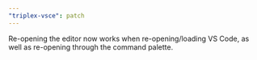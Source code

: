 ```yaml
---
"triplex-vsce": patch
---
```


Re-opening the editor now works when re-opening/loading VS Code, as well as re-opening through the command palette.
